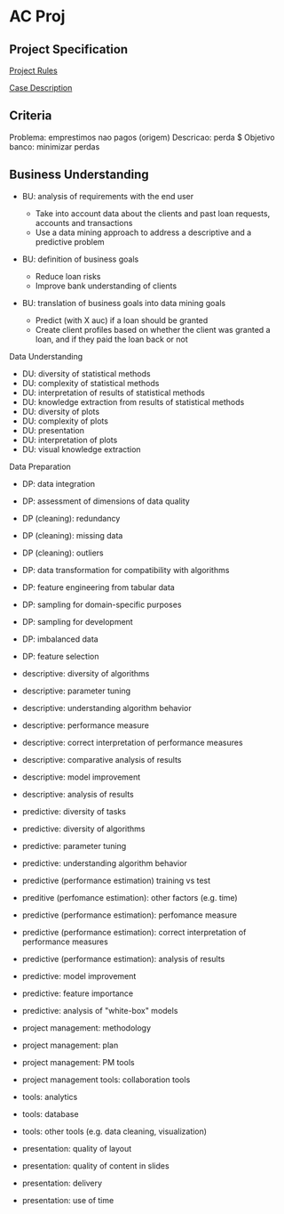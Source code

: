 # AC Proj

## Project Specification

[Project Rules](https://moodle.up.pt/mod/assign/view.php?id=65372)

[Case Description](https://moodle.up.pt/mod/page/view.php?id=65373)

## Criteria

Problema: emprestimos nao pagos (origem)
Descricao: perda $
Objetivo banco: minimizar perdas


## Business Understanding
- BU: analysis of requirements with the end user
  - Take into account data about the clients and past loan requests, accounts and transactions
  - Use a data mining approach to address a descriptive and a predictive problem

- BU: definition of business goals
  - Reduce loan risks
  - Improve bank understanding of clients

- BU: translation of business goals into data mining goals
  - Predict (with X auc) if a loan should be granted
  - Create client profiles based on whether the client was granted a loan, and if they paid the loan back or not

Data Understanding
- DU: diversity of statistical methods
- DU: complexity of statistical methods
- DU: interpretation of results of statistical methods
- DU: knowledge extraction from results of statistical methods
- DU: diversity of plots
- DU: complexity of plots
- DU: presentation
- DU: interpretation of plots
- DU: visual knowledge extraction

Data Preparation
- DP: data integration
- DP: assessment of dimensions of data quality
- DP (cleaning): redundancy
- DP (cleaning): missing data
- DP (cleaning): outliers
- DP: data transformation for compatibility with algorithms
- DP: feature engineering from tabular data
- DP: sampling for domain-specific purposes
- DP: sampling for development
- DP: imbalanced data
- DP: feature selection

- descriptive: diversity of algorithms
- descriptive: parameter tuning
- descriptive: understanding algorithm behavior
- descriptive: performance measure
- descriptive: correct interpretation of performance measures
- descriptive: comparative analysis of results
- descriptive: model improvement
- descriptive: analysis of results

- predictive: diversity of tasks
- predictive: diversity of algorithms
- predictive: parameter tuning
- predictive: understanding algorithm behavior
- predictive (performance estimation) training vs test
- preditive (perfomance estimation): other factors (e.g. time)
- predictive (performance estimation): perfomance measure	
- predictive (performance estimation): correct interpretation of performance measures
- predictive (performance estimation): analysis of results	
- predictive: model improvement
- predictive: feature importance
- predictive: analysis of "white-box" models

- project management: methodology
- project management: plan
- project management: PM tools
- project management tools: collaboration tools

- tools: analytics
- tools: database
- tools: other tools (e.g. data cleaning, visualization)

- presentation: quality of layout
- presentation: quality of content in slides
- presentation: delivery
- presentation: use of time
